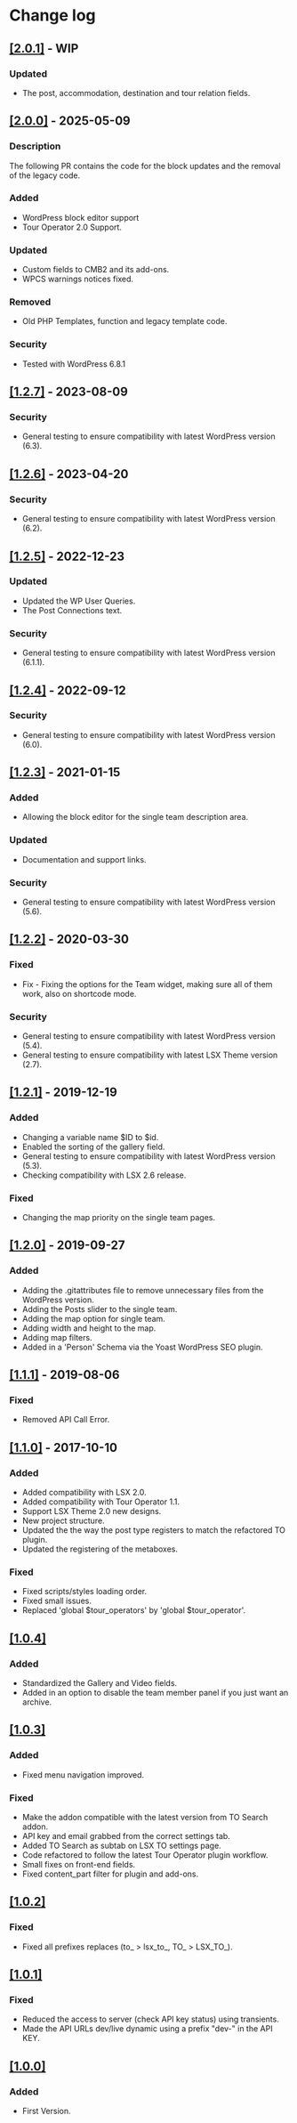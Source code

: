# Change log

## [[2.0.1]](https://github.com/lightspeeddevelopment/to-reviews/releases/tag/2.0.1) - WIP

### Updated
- The post, accommodation, destination and tour relation fields.

## [[2.0.0]](https://github.com/lightspeeddevelopment/to-reviews/releases/tag/2.0.0) - 2025-05-09

### Description
The following PR contains the code for the block updates and the removal of the legacy code.

### Added
- WordPress block editor support
- Tour Operator 2.0 Support.

### Updated
- Custom fields to CMB2 and its add-ons.
- WPCS warnings notices fixed.

### Removed
- Old PHP Templates, function and legacy template code.

### Security
- Tested with WordPress 6.8.1

## [[1.2.7]](https://github.com/lightspeeddevelopment/to-team/releases/tag/1.2.7) - 2023-08-09

### Security
- General testing to ensure compatibility with latest WordPress version (6.3).

## [[1.2.6]](https://github.com/lightspeeddevelopment/to-team/releases/tag/1.2.6) - 2023-04-20

### Security
- General testing to ensure compatibility with latest WordPress version (6.2).

## [[1.2.5]](https://github.com/lightspeeddevelopment/to-team/releases/tag/1.2.5) - 2022-12-23

### Updated
- Updated the WP User Queries.
- The Post Connections text.

### Security
- General testing to ensure compatibility with latest WordPress version (6.1.1).

## [[1.2.4]](https://github.com/lightspeeddevelopment/to-team/releases/tag/1.2.4) - 2022-09-12

### Security
- General testing to ensure compatibility with latest WordPress version (6.0).

## [[1.2.3]](https://github.com/lightspeeddevelopment/to-team/releases/tag/1.2.3) - 2021-01-15

### Added
- Allowing the block editor for the single team description area.

### Updated
- Documentation and support links.

### Security
- General testing to ensure compatibility with latest WordPress version (5.6).

## [[1.2.2]](https://github.com/lightspeeddevelopment/to-team/releases/tag/1.2.2) - 2020-03-30

### Fixed
* Fix - Fixing the options for the Team widget, making sure all of them work, also on shortcode mode.

### Security
- General testing to ensure compatibility with latest WordPress version (5.4).
- General testing to ensure compatibility with latest LSX Theme version (2.7).


## [[1.2.1]](https://github.com/lightspeeddevelopment/to-team/releases/tag/1.2.1) - 2019-12-19

### Added
- Changing a variable name $ID to $id.
- Enabled the sorting of the gallery field.
- General testing to ensure compatibility with latest WordPress version (5.3).
- Checking compatibility with LSX 2.6 release.

### Fixed
- Changing the map priority on the single team pages.


## [[1.2.0]](https://github.com/lightspeeddevelopment/to-team/releases/tag/1.1.2) - 2019-09-27

### Added
- Adding the .gitattributes file to remove unnecessary files from the WordPress version.
- Adding the Posts slider to the single team.
- Adding the map option for single team.
- Adding width and height to the map.
- Adding map filters.
- Added in a 'Person' Schema via the Yoast WordPress SEO plugin.


## [[1.1.1]](https://github.com/lightspeeddevelopment/to-team/releases/tag/1.1.1) - 2019-08-06

### Fixed
- Removed API Call Error.


## [[1.1.0]](https://github.com/lightspeeddevelopment/to-team/releases/tag/1.1.0) - 2017-10-10

### Added
- Added compatibility with LSX 2.0.
- Added compatibility with Tour Operator 1.1.
- Support LSX Theme 2.0 new designs.
- New project structure.
- Updated the the way the post type registers to match the refactored TO plugin.
- Updated the registering of the metaboxes.

### Fixed
- Fixed scripts/styles loading order.
- Fixed small issues.
- Replaced 'global $tour_operators' by 'global $tour_operator'.


## [[1.0.4]]()

### Added
- Standardized the Gallery and Video fields.
- Added in an option to disable the team member panel if you just want an archive.


## [[1.0.3]]()

### Added
- Fixed menu navigation improved.

### Fixed
- Make the addon compatible with the latest version from TO Search addon.
- API key and email grabbed from the correct settings tab.
- Added TO Search as subtab on LSX TO settings page.
- Code refactored to follow the latest Tour Operator plugin workflow.
- Small fixes on front-end fields.
- Fixed content_part filter for plugin and add-ons.


## [[1.0.2]]()

### Fixed
- Fixed all prefixes replaces (to_ > lsx_to_, TO_ > LSX_TO_).


## [[1.0.1]]()

### Fixed
- Reduced the access to server (check API key status) using transients.
- Made the API URLs dev/live dynamic using a prefix "dev-" in the API KEY.


## [[1.0.0]]()

### Added
* First Version.
